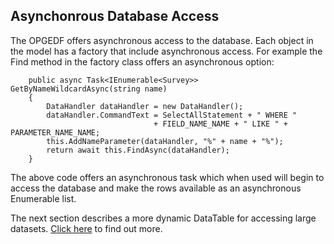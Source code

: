 ## Asynchonrous Database Access
The OPGEDF offers asynchronous access to the database. Each object in the model has a factory that include asynchronous access.
For example the Find method in the factory class offers an asynchronous option:
```
    public async Task<IEnumerable<Survey>> GetByNameWildcardAsync(string name) 
    {
        DataHandler dataHandler = new DataHandler();
        dataHandler.CommandText = SelectAllStatement + " WHERE " 
                                + FIELD_NAME_NAME + " LIKE " + PARAMETER_NAME_NAME;
        this.AddNameParameter(dataHandler, "%" + name + "%");
        return await this.FindAsync(dataHandler);
    }
```
The above code offers an asynchronous task which when used will begin to access the database and make the rows available
as an asynchronous Enumerable list.

The next section describes a more dynamic DataTable for accessing large datasets. [Click here](Datatable.md) to find out more.